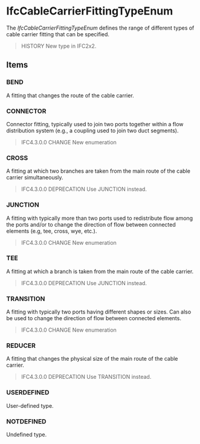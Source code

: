 # IfcCableCarrierFittingTypeEnum

The _IfcCableCarrierFittingTypeEnum_ defines the range of different types of cable carrier fitting that can be specified.<!-- end of definition -->

> HISTORY New type in IFC2x2.

## Items

### BEND
A fitting that changes the route of the cable carrier.

### CONNECTOR
Connector fitting, typically used to join two ports together within a flow distribution system (e.g., a coupling used to join two duct segments).

> IFC4.3.0.0 CHANGE New enumeration

### CROSS
A fitting at which two branches are taken from the main route of the cable carrier simultaneously.

> IFC4.3.0.0 DEPRECATION Use JUNCTION instead.

### JUNCTION
A fitting with typically more than two ports used to redistribute flow among the ports and/or to change the direction of flow between connected elements (e.g, tee, cross, wye, etc.).

> IFC4.3.0.0 CHANGE New enumeration

### TEE
A fitting at which a branch is taken from the main route of the cable carrier.

> IFC4.3.0.0 DEPRECATION Use JUNCTION instead.

### TRANSITION
A fitting with typically two ports having different shapes or sizes. Can also be used to change the direction of flow between connected elements.

> IFC4.3.0.0 CHANGE New enumeration

### REDUCER
A fitting that changes the physical size of the main route of the cable carrier.

> IFC4.3.0.0 DEPRECATION Use TRANSITION instead.

### USERDEFINED
User-defined type.

### NOTDEFINED
Undefined type.
